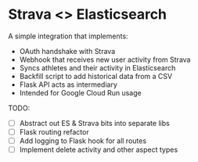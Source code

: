 # Strava <> Elasticsearch
A simple integration that implements:
* OAuth handshake with Strava
* Webhook that receives new user activity from Strava
* Syncs athletes and their activity in Elasticsearch
* Backfill script to add historical data from a CSV
* Flask API acts as intermediary
* Intended for Google Cloud Run usage


TODO:
- [ ] Abstract out ES & Strava bits into separate libs
- [ ] Flask routing refactor
- [ ] Add logging to Flask hook for all routes
- [ ] Implement delete activity and other aspect types